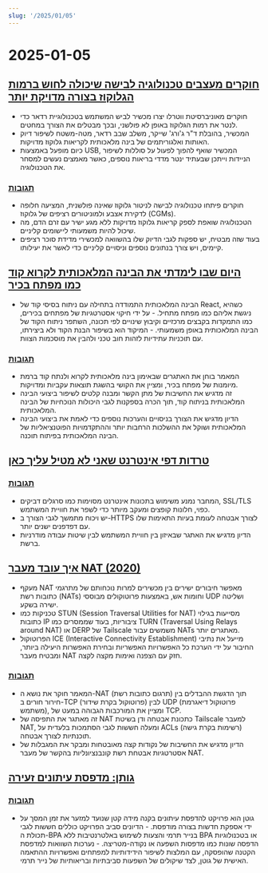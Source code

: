 ```yaml
---
slug: '/2025/01/05'
---
```


# 2025-01-05

## [חוקרים מעצבים טכנולוגיה לבישה שיכולה לחוש ברמות הגלוקוז בצורה מדויקת יותר](https://uwaterloo.ca/news/media/no-more-needles-tracking-blood-sugar-your-wrist)

- חוקרים מאוניברסיטת ווטרלו יצרו מכשיר לביש המשתמש בטכנולוגיית רדאר כדי לנטר את רמות הגלוקוז באופן לא פולשני, ובכך מבטלים את הצורך במחטים.
- המכשיר, בהובלת ד"ר ג'ורג' שייקר, משלב שבב רדאר, מטה-משטח לשיפור דיוק האותות ואלגוריתמים של בינה מלאכותית לקריאות גלוקוז מדויקות.
- כיום מופעל באמצעות USB, המכשיר שואף להפוך לפעול על סוללות לשיפור הניידות וייתכן שבעתיד ינטר מדדי בריאות נוספים, כאשר מאמצים נעשים למסחר את הטכנולוגיה.

### [תגובות](https://news.ycombinator.com/item?id=42599189)

- חוקרים פיתחו טכנולוגיה לבישה לניטור גלוקוז שאינה פולשנית, המציעה חלופה לדקירת אצבע ולמוניטורים רציפים של גלוקוז (CGMs).
- הטכנולוגיה שואפת לספק קריאות גלוקוז מדויקות ללא מגע ישיר עם זרם הדם, מה שיכול להיות משמעותי ליישומים קליניים.
- בעוד שזה מבטיח, יש ספקות לגבי הדיוק שלו בהשוואה למכשירי מדידת סוכר רציפים קיימים, ויש צורך בנתונים נוספים וניסויים קליניים כדי לאשר את יעילותו.

## [היום שבו לימדתי את הבינה המלאכותית לקרוא קוד כמו מפתח בכיר](https://nmn.gl/blog/ai-senior-developer)

- הבינה המלאכותית התמודדה בתחילה עם ניתוח בסיסי קוד של React, כשהיא ניגשת אליהם כמו מפתח מתחיל. - על ידי חיקוי אסטרטגיות של מפתחים בכירים, כמו התמקדות בקבצים מרכזיים וקיבוץ שינויים לפי תכונה, השתפר ניתוח הקוד של הבינה המלאכותית באופן משמעותי. - המיקוד הוא בשיפור הבנת הקוד ולא ביצירתו, עם תוכניות עתידיות לזהות חוב טכני ולהבין את מוסכמות הצוות.

### [תגובות](https://news.ycombinator.com/item?id=42601847)

- המאמר בוחן את האתגרים שבאימון בינה מלאכותית לקרוא ולנתח קוד ברמת מיומנות של מפתח בכיר, ומציין את הקושי בהשגת תוצאות עקביות ומדויקות.
- זה מדגיש את החשיבות של מתן הקשר ומבנה קלטים לשיפור ביצועי הבינה המלאכותית בניתוח קוד, תוך הכרה בספקנות לגבי היכולות הנוכחיות של הבינה המלאכותית.
- הדיון מדגיש את הצורך בניסויים והערכות נוספים כדי לאמת את ביצועי הבינה המלאכותית ושוקל את ההשלכות הרחבות יותר וההתקדמויות הפוטנציאליות של הבינה המלאכותית בפיתוח תוכנה.

## [טרדות דפי אינטרנט שאני לא מטיל עליך כאן](http://rachelbythebay.com/w/2025/01/04/cruft/)

### [תגובות](https://news.ycombinator.com/item?id=42599102)

- המחבר נמנע משימוש בתכונות אינטרנט מסוימות כמו סרגלים דביקים, SSL/TLS כפוי, חלונות קופצים ומעקב מיותר כדי לשפר את חוויית המשתמש.
- יש ויכוח מתמשך לגבי הצורך ב-HTTPS לצורך אבטחה לעומת בעיות התאימות שלו עם דפדפנים ישנים יותר.
- הדיון מדגיש את האתגר שבאיזון בין חוויית המשתמש לבין שיטות עבודה מודרניות ברשת.

## [איך עובד מעבר NAT (2020)](https://tailscale.com/blog/how-nat-traversal-works)

- מעקף NAT מאפשר חיבורים ישירים בין מכשירים למרות נוכחותם של מתרגמי כתובות רשת (NATs) וחומות אש, באמצעות פרוטוקולים מבוססי UDP ושליטה ישירה בשקע.
- טכניקות כמו STUN (Session Traversal Utilities for NAT) מסייעות בגילוי כתובות IP ציבוריות, בעוד שממסרים כמו TURN (Traversal Using Relays around NAT) או DERP של Tailscale משמשים עבור NATs מאתגרים יותר.
- הפרוטוקול ICE (Interactive Connectivity Establishment) מייעל את נתיבי החיבור על ידי הערכת כל האפשרויות האפשריות ובחירת האפשרות היעילה ביותר, ומבטיח מעבר NAT חזק עם הצפנה ואימות מקצה לקצה.

### [תגובות](https://news.ycombinator.com/item?id=42600846)

- המאמר חוקר את נושא ה-NAT (תרגום כתובות רשת) תוך הדגשת ההבדלים בין חירור חורים ב-TCP (פרוטוקול בקרת שידור) לבין UDP (פרוטוקול דיאגרמת משתמש), ומציין את המורכבות הגבוהה במעט של TCP.
- זה מאתגר את התפיסה של NAT כתכונת אבטחה ודן בשיטת Tailscale למעבר NAT, ומעלה חששות לגבי הסתמכות בלעדית על ACLs (רשימות בקרת גישה) תוכנתיות לצורך אבטחה.
- הדיון מדגיש את החשיבות של נקודות קצה מאובטחות ומבקר את המגבלות של אסטרטגיות אבטחת רשת קונבנציונליות בהקשר של מעבר NAT.

## [גותן: מדפסת עיתונים זעירה](https://amanvir.com/guten)

### [תגובות](https://news.ycombinator.com/item?id=42599599)

- גוטן הוא פרויקט להדפסת עיתונים בקנה מידה קטן שנועד למזער את זמן המסך על ידי אספקת חדשות בצורה מודפסת. - הדיונים סביב הפרויקט כוללים חששות לגבי תכולת ה-BPA בנייר תרמי והצעות לשימוש באלטרנטיבות ללא BPA או בטכנולוגיות הדפסה שונות כמו מדפסות השפעה או נקודה-מטריצה. - נערכות השוואות למדפסת הקטנה שהופסקה, עם המלצות לשיפור הידידותיות למפתחים ואפשרויות ההתאמה האישית של גוטן, לצד שיקולים של השפעות סביבתיות ובריאותיות של נייר תרמי.

<head>
  <meta property="og:title" content="חוקרים מעצבים טכנולוגיה לבישה שיכולה לחוש ברמות הגלוקוז בצורה מדויקת יותר" />
  <meta property="og:type" content="website" />
  <meta property="og:image" content="https://og.cho.sh/api/og/?title=%D7%97%D7%95%D7%A7%D7%A8%D7%99%D7%9D%20%D7%9E%D7%A2%D7%A6%D7%91%D7%99%D7%9D%20%D7%98%D7%9B%D7%A0%D7%95%D7%9C%D7%95%D7%92%D7%99%D7%94%20%D7%9C%D7%91%D7%99%D7%A9%D7%94%20%D7%A9%D7%99%D7%9B%D7%95%D7%9C%D7%94%20%D7%9C%D7%97%D7%95%D7%A9%20%D7%91%D7%A8%D7%9E%D7%95%D7%AA%20%D7%94%D7%92%D7%9C%D7%95%D7%A7%D7%95%D7%96%20%D7%91%D7%A6%D7%95%D7%A8%D7%94%20%D7%9E%D7%93%D7%95%D7%99%D7%A7%D7%AA%20%D7%99%D7%95%D7%AA%D7%A8&subheading=%D7%99%D7%95%D7%9D%20%D7%A8%D7%90%D7%A9%D7%95%D7%9F%2C%205%20%D7%91%D7%99%D7%A0%D7%95%D7%90%D7%A8%202025%3A%20%D7%A1%D7%99%D7%9B%D7%95%D7%9D%20%D7%97%D7%93%D7%A9%D7%95%D7%AA%20Hacker" />
</head>
